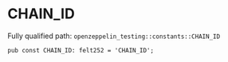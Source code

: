 # CHAIN_ID

Fully qualified path: `openzeppelin_testing::constants::CHAIN_ID`

<pre><code class="language-rust">pub const CHAIN_ID: felt252 = &apos;CHAIN_ID&apos;;</code></pre>

